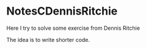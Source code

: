 # NotesCDennisRitchie

Here I try to solve some exercise from Dennis Ritchie

The idea is to write shorter code.

